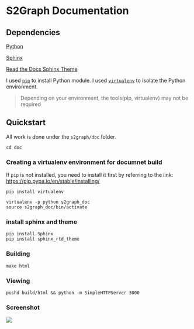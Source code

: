 # S2Graph Documentation

## Dependencies
  [Python](https://www.python.org/)
  
  [Sphinx](http://www.sphinx-doc.org/en/master/)

  [Read the Docs Sphinx Theme](https://sphinx-rtd-theme.readthedocs.io/en/latest/index.html)

I used [`pip`](https://pip.pypa.io/en/stable/installing/) to install Python module.
I used [`virtualenv`](https://virtualenv.pypa.io/en/latest/) to isolate the Python environment.

> Depending on your environment, the tools(pip, virtualenv) may not be required

## Quickstart

All work is done under the `s2graph/doc` folder.

```
cd doc
```

### Creating a virtualenv environment for documnet build

If `pip` is not installed, you need to install it first by referring to the link: https://pip.pypa.io/en/stable/installing/

```
pip install virtualenv

virtualenv -p python s2graph_doc
source s2graph_doc/bin/activate
```

### install sphinx and theme
```
pip install Sphinx
pip install sphinx_rtd_theme 
```

### Building
```
make html
```

### Viewing
```
pushd build/html && python -m SimpleHTTPServer 3000  
```

### Screenshot

<img src="https://user-images.githubusercontent.com/1182522/48395569-04995d00-e75b-11e8-87b8-2f28662ef3ca.png">